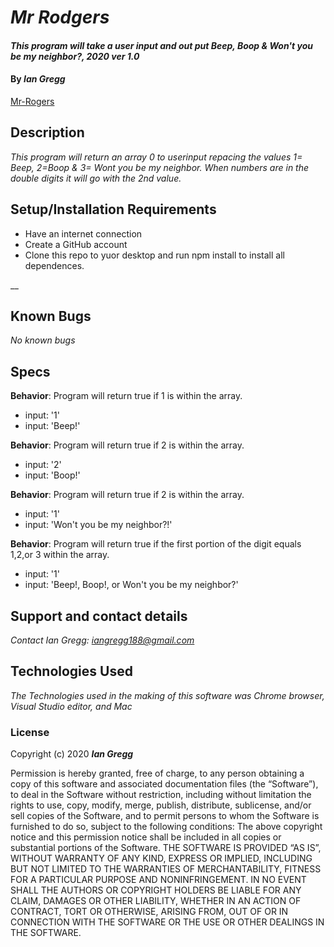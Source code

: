 # _Mr Rodgers_

#### _This program will take a user input and out put Beep, Boop & Won't you be my neighbor?, 2020 ver 1.0_

#### By _Ian Gregg_
[Mr-Rogers](https://github.com/oldgregg89/Mr-Rogers)


## Description

_This program will return an array 0 to userinput  repacing the values 1= Beep, 2=Boop & 3= Wont you be my neighbor. When numbers are in the double digits it will go with the 2nd value._

## Setup/Installation Requirements


* Have an internet connection 
* Create a GitHub account
* Clone this repo to yuor desktop and run npm install to install all dependences.

__

## Known Bugs

_No known bugs_

## Specs

**Behavior**: Program will return true if 1 is within the array.
* input: '1'
* input: 'Beep!'

**Behavior**: Program will return true if 2 is within the array.
* input: '2'
* input: 'Boop!'

**Behavior**: Program will return true if 2 is within the array.
* input: '1'
* input: 'Won't you be my neighbor?!'

**Behavior**: Program will return true if the first portion of the digit equals 1,2,or 3 within the array.
* input: '1'
* input: 'Beep!, Boop!, or Won't you be my neighbor?'

## Support and contact details

_Contact Ian Gregg: <iangregg188@gmail.com>_

## Technologies Used

_The Technologies used in the making of this software was Chrome browser, Visual Studio editor, and Mac_

### License

Copyright (c) 2020 **_Ian Gregg_**

Permission is hereby granted, free of charge, to any person obtaining a copy of this software and associated documentation files (the “Software”), to deal in the Software without restriction, including without limitation the rights to use, copy, modify, merge, publish, distribute, sublicense, and/or sell copies of the Software, and to permit persons to whom the Software is furnished to do so, subject to the following conditions:
The above copyright notice and this permission notice shall be included in all copies or substantial portions of the Software.
THE SOFTWARE IS PROVIDED “AS IS”, WITHOUT WARRANTY OF ANY KIND, EXPRESS OR IMPLIED, INCLUDING BUT NOT LIMITED TO THE WARRANTIES OF MERCHANTABILITY, FITNESS FOR A PARTICULAR PURPOSE AND NONINFRINGEMENT. IN NO EVENT SHALL THE AUTHORS OR COPYRIGHT HOLDERS BE LIABLE FOR ANY CLAIM, DAMAGES OR OTHER LIABILITY, WHETHER IN AN ACTION OF CONTRACT, TORT OR OTHERWISE, ARISING FROM, OUT OF OR IN CONNECTION WITH THE SOFTWARE OR THE USE OR OTHER DEALINGS IN THE SOFTWARE.

